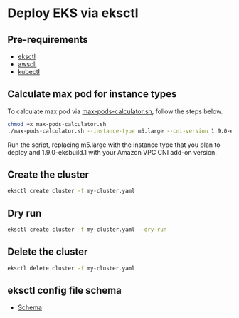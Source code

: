 # Deploy EKS via eksctl

## Pre-requirements
- [eksctl](https://github.com/weaveworks/eksctl)
- [awscli](https://docs.aws.amazon.com/cli/latest/userguide/getting-started-install.html#getting-started-install-instructions)
- [kubectl](https://kubernetes.io/docs/tasks/tools/)

## Calculate max pod for instance types
To calculate max pod via [max-pods-calculator.sh](max-pods-calculator.sh), follow the steps below.

```sh
chmod +x max-pods-calculator.sh
./max-pods-calculator.sh --instance-type m5.large --cni-version 1.9.0-eksbuild.1
```
Run the script, replacing m5.large with the instance type that you plan to deploy and 1.9.0-eksbuild.1 with your Amazon VPC CNI add-on version.

##  Create the cluster
```sh
eksctl create cluster -f my-cluster.yaml
```

## Dry run
```sh
eksctl create cluster -f my-cluster.yaml --dry-run
```

## Delete the cluster
```sh
eksctl delete cluster -f my-cluster.yaml
```

## eksctl config file schema
- [Schema](https://eksctl.io/usage/schema/)
